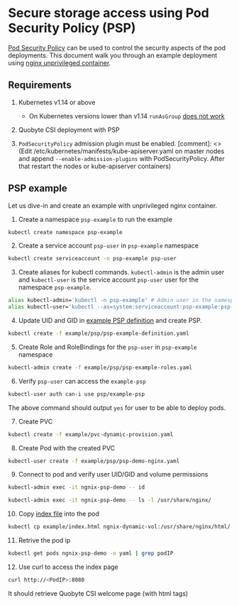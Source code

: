 # Secure storage access using Pod Security Policy (PSP)

[Pod Security Policy](https://kubernetes.io/docs/concepts/policy/pod-security-policy/)
 can be used to control the security aspects of the pod deployments. This document
 walk you through an example deployment using
 [nginx unprivileged container](https://github.com/nginxinc/docker-nginx-unprivileged).

## Requirements

1. Kubernetes v1.14 or above

   * On Kubernetes versions lower than v1.14 `runAsGroup` [does not work](https://github.com/kubernetes/enhancements/issues/213)

2. Quobyte CSI deployment with PSP

3. `PodSecurityPolicy` admission plugin must be enabled.
 [comment]: <> (Edit /etc/kubernetes/manifests/kube-apiserver.yaml on master nodes and append `--enable-admission-plugins` with PodSecurityPolicy. After that restart the nodes or kube-apiserver containers)

## PSP example

Let us dive-in and create an example with unprivileged nginx container.

1. Create a namespace `psp-example` to run the example

```bash
kubectl create namespace psp-example
```

2. Create a service account `psp-user` in `psp-example` namespace

```bash
kubectl create serviceaccount -n psp-example psp-user
```

3. Create aliases for kubectl commands. `kubectl-admin` is the admin user and
 `kubectl-user` is the service account `psp-user` user for the namespace `psp-example`.

```bash
alias kubectl-admin='kubectl -n psp-example' # Admin user in the namespace "psp-example"
alias kubectl-user='kubectl --as=system:serviceaccount:psp-example:psp-user -n psp-example' # psp-user in the ns "psp-example"
```

4. Update UID and GID in [example PSP definition](example/psp/psp-example-definition.yaml) and create
 PSP.

 ```bash
 kubectl create -f example/psp/psp-example-definition.yaml
 ```

5. Create Role and RoleBindings for the `psp-user` in `psp-example` namespace

```bash
kubectl-admin create -f example/psp/psp-example-roles.yaml
```

6. Verify `psp-user` can access the `example-psp`

```bash
kubectl-user auth can-i use psp/example-psp
```

The above command should output `yes` for user to be able to deploy pods.

7. Create PVC

```bash
kubectl create -f example/pvc-dynamic-provision.yaml
```

8. Create Pod with the created PVC

```bash
kubectl-user create -f example/psp/psp-demo-nginx.yaml
```

9. Connect to pod and verify user UID/GID and volume permissions

```bash
kubectl-admin exec -it ngnix-psp-demo -- id
```

```bash
kubectl-admin exec -it ngnix-psp-demo -- ls -l /usr/share/nginx/
```

10. Copy [index file](example/psp/index.html) into the pod

```bash
kubectl cp example/index.html ngnix-dynamic-vol:/usr/share/nginx/html/
```

11. Retrive the pod ip

```bash
kubectl get pods ngnix-psp-demo -o yaml | grep podIP
```

12. Use curl to access the index page

```bash
curl http://<PodIP>:8080
```

It should retrieve Quobyte CSI welcome page (with html tags)